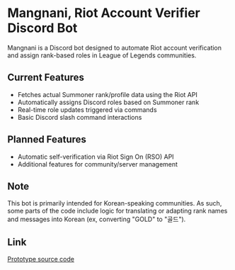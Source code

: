 # Mangnani, Riot Account Verifier Discord Bot

Mangnani is a Discord bot designed to automate Riot account verification and assign rank-based roles in League of Legends communities.

## Current Features
- Fetches actual Summoner rank/profile data using the Riot API
- Automatically assigns Discord roles based on Summoner rank
- Real-time role updates triggered via commands
- Basic Discord slash command interactions

## Planned Features
- Automatic self-verification via Riot Sign On (RSO) API
- Additional features for community/server management

## Note
This bot is primarily intended for Korean-speaking communities. As such, some parts of the code include logic for translating or adapting rank names and messages into Korean (ex, converting "GOLD" to "골드").

## Link
[Prototype source code](https://github.com/diving-Heimin/Mangnani/blob/master/rank.py)